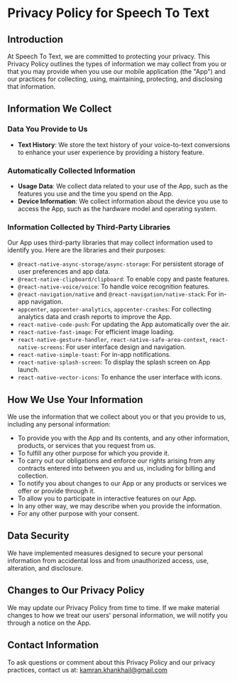 # Privacy Policy for Speech To Text

## Introduction

At Speech To Text, we are committed to protecting your privacy. This Privacy Policy outlines the types of information we may collect from you or that you may provide when you use our mobile application (the "App") and our practices for collecting, using, maintaining, protecting, and disclosing that information.

## Information We Collect

### Data You Provide to Us

- **Text History**: We store the text history of your voice-to-text conversions to enhance your user experience by providing a history feature.

### Automatically Collected Information

- **Usage Data**: We collect data related to your use of the App, such as the features you use and the time you spend on the App.
- **Device Information**: We collect information about the device you use to access the App, such as the hardware model and operating system.

### Information Collected by Third-Party Libraries

Our App uses third-party libraries that may collect information used to identify you. Here are the libraries and their purposes:

- `@react-native-async-storage/async-storage`: For persistent storage of user preferences and app data.
- `@react-native-clipboard/clipboard`: To enable copy and paste features.
- `@react-native-voice/voice`: To handle voice recognition features.
- `@react-navigation/native` and `@react-navigation/native-stack`: For in-app navigation.
- `appcenter`, `appcenter-analytics`, `appcenter-crashes`: For collecting analytics data and crash reports to improve the App.
- `react-native-code-push`: For updating the App automatically over the air.
- `react-native-fast-image`: For efficient image loading.
- `react-native-gesture-handler`, `react-native-safe-area-context`, `react-native-screens`: For user interface design and navigation.
- `react-native-simple-toast`: For in-app notifications.
- `react-native-splash-screen`: To display the splash screen on App launch.
- `react-native-vector-icons`: To enhance the user interface with icons.

## How We Use Your Information

We use the information that we collect about you or that you provide to us, including any personal information:

- To provide you with the App and its contents, and any other information, products, or services that you request from us.
- To fulfill any other purpose for which you provide it.
- To carry out our obligations and enforce our rights arising from any contracts entered into between you and us, including for billing and collection.
- To notify you about changes to our App or any products or services we offer or provide through it.
- To allow you to participate in interactive features on our App.
- In any other way, we may describe when you provide the information.
- For any other purpose with your consent.

## Data Security

We have implemented measures designed to secure your personal information from accidental loss and from unauthorized access, use, alteration, and disclosure.

## Changes to Our Privacy Policy

We may update our Privacy Policy from time to time. If we make material changes to how we treat our users' personal information, we will notify you through a notice on the App.

## Contact Information

To ask questions or comment about this Privacy Policy and our privacy practices, contact us at: kamran.khankhail@gmail.com
